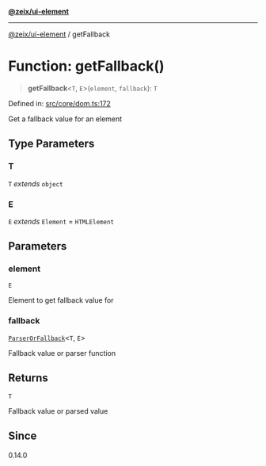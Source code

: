 [**@zeix/ui-element**](../README.md)

***

[@zeix/ui-element](../globals.md) / getFallback

# Function: getFallback()

> **getFallback**\<`T`, `E`\>(`element`, `fallback`): `T`

Defined in: [src/core/dom.ts:172](https://github.com/zeixcom/ui-element/blob/bc5efd047a1ae7f13c4c9861e40f8a1b07b7e003/src/core/dom.ts#L172)

Get a fallback value for an element

## Type Parameters

### T

`T` *extends* `object`

### E

`E` *extends* `Element` = `HTMLElement`

## Parameters

### element

`E`

Element to get fallback value for

### fallback

[`ParserOrFallback`](../type-aliases/ParserOrFallback.md)\<`T`, `E`\>

Fallback value or parser function

## Returns

`T`

Fallback value or parsed value

## Since

0.14.0
